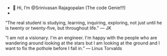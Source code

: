 - 👋 Hi, I’m @Srinivasan Rajagopalan (The code Genie!!!)
- 


“The real student is studying, learning, inquiring, exploring, not just until he is twenty or twenty-five, but throughout life.”
— JK

“I am not a visionary. I'm an engineer. I'm happy with the people who are wandering around looking at the stars but I am looking at the ground and I want to fix the pothole before I fall in.”
― Linus Torvalds
